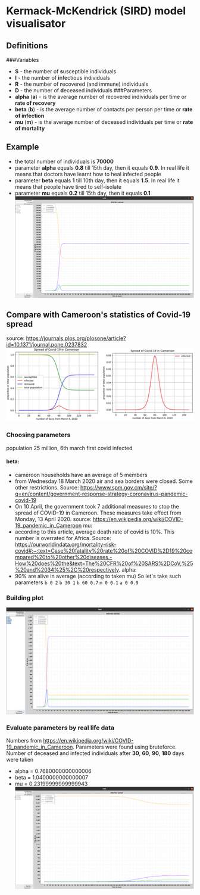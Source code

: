 # Kermack-McKendrick (SIRD) model visualisator
## Definitions
###Variables
- **S** - the number of **s**usceptible individuals
- **I** - the number of **i**nfectious individuals
- **R** - the number of **r**ecovered (and immune) individuals
- **D** - the number of **d**eceased individuals
###Parameters
- **alpha** (**a**) - is the average number of recovered individuals per time or **rate of recovery**
- **beta** (**b**) - is the average number of contacts per person per time or **rate of infection**
- **mu** (**m**) - is the average number of deceased individuals per time or **rate of mortality**
## Example
- the total number of individuals is **70000**
- parameter **alpha** equals **0.8** till 15th day, then it equals **0.9**. In real life it means that doctors have learnt
how to heal infected people
- parameter **beta** equals **1** till 10th day, then it equals **1.5**. In real life it means that people have tired to self-isolate
- parameter **mu** equals **0.2** till 15th day, then it equals **0.1**                     
![Image](img/testExample.png)

## Compare with Cameroon's statistics of Covid-19 spread
source: https://journals.plos.org/plosone/article?id=10.1371/journal.pone.0237832
![Cameroon](img/cameroon.png)
### Choosing parameters
population 25 million, 6th march first covid infected
#### beta: 
- cameroon households have an average of 5 members
- from Wednesday 18 March 2020 air and sea borders were closed. Some other restrictions. Source: https://www.spm.gov.cm/site/?q=en/content/government-response-strategy-coronavirus-pandemic-covid-19
- On 10 April, the government took 7 additional measures to stop the spread of COVID-19 in Cameroon. These measures take effect from Monday, 13 April 2020. source: https://en.wikipedia.org/wiki/COVID-19_pandemic_in_Cameroon
mu:
- according to this article, average death rate of covid is 10%. This number is overrated for Africa. Source: https://ourworldindata.org/mortality-risk-covid#:~:text=Case%20fatality%20rate%20of%20COVID%2D19%20compared%20to%20other%20diseases,-How%20does%20the&text=The%20CFR%20of%20SARS%2DCoV,%25%20and%2034%25%2C%20respectively.
alpha:
- 90% are alive in average (according to taken mu)
So let's take such parameters
 `b 0 2`
 `b 30 1`
 `b 60 0.7`
 `m 0 0.1`
 `a 0 0.9`
### Building plot
![cameroon_imagine](img/cameroon_imagine.png)
### Evaluate parameters by real life data
Numbers from https://en.wikipedia.org/wiki/COVID-19_pandemic_in_Cameroon. 
Parameters were found using bruteforce.
Number of deceased and infected individuals after **30**, **60**, **90**, **180** days were taken
- alpha = 0.7680000000000006
- beta = 1.0400000000000007
- mu = 0.23199999999999943
![Cameroon_real](img/cameroon_real.png)


  

